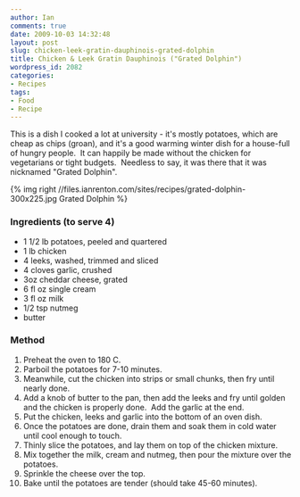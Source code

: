 ```yaml
---
author: Ian
comments: true
date: 2009-10-03 14:32:48
layout: post
slug: chicken-leek-gratin-dauphinois-grated-dolphin
title: Chicken & Leek Gratin Dauphinois ("Grated Dolphin")
wordpress_id: 2082
categories:
- Recipes
tags:
- Food
- Recipe
---
```


This is a dish I cooked a lot at university - it's mostly potatoes, which are cheap as chips (groan), and it's a good warming winter dish for a house-full of hungry people.  It can happily be made without the chicken for vegetarians or tight budgets.  Needless to say, it was there that it was nicknamed "Grated Dolphin".

{% img right //files.ianrenton.com/sites/recipes/grated-dolphin-300x225.jpg Grated Dolphin %}

### Ingredients (to serve 4)

  * 1 1/2 lb potatoes, peeled and quartered
  * 1 lb chicken
  * 4 leeks, washed, trimmed and sliced
  * 4 cloves garlic, crushed
  * 3oz cheddar cheese, grated
  * 6 fl oz single cream
  * 3 fl oz milk
  * 1/2 tsp nutmeg
  * butter

### Method
	
  1. Preheat the oven to 180 C.
  2. Parboil the potatoes for 7-10 minutes.
  3. Meanwhile, cut the chicken into strips or small chunks, then fry until nearly done.
  4. Add a knob of butter to the pan, then add the leeks and fry until golden and the chicken is properly done.  Add the garlic at the end.
  5. Put the chicken, leeks and garlic into the bottom of an oven dish.
  6. Once the potatoes are done, drain them and soak them in cold water until cool enough to touch.
  7. Thinly slice the potatoes, and lay them on top of the chicken mixture.
  8. Mix together the milk, cream and nutmeg, then pour the mixture over the potatoes.
  9. Sprinkle the cheese over the top.
  10. Bake until the potatoes are tender (should take 45-60 minutes).
